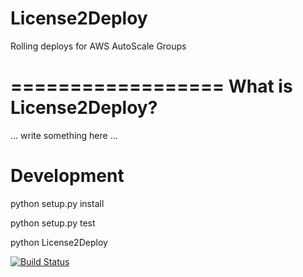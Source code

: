 # License2Deploy

Rolling deploys for AWS AutoScale Groups

==================
What is License2Deploy?
==================

... write something here ...

Development
============

python setup.py install

python setup.py test

python License2Deploy 


[![Build Status](https://travis-ci.org/dandb/License2Deploy.svg)](https://travis-ci.org/dandb/License2Deploy)
